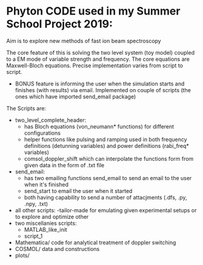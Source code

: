 # Phyton CODE used in my Summer School Project 2019:

Aim is to explore new methods of fast ion beam spectroscopy

The core feature of this is solving the two level system (toy model) coupled to a EM mode of variable strength and frequency. The core equations are Maxwell-Bloch equations. Precise implementation varies from script to script.

- BONUS feature is informing the user when the simulation starts and finishes (with results) via email. Implemented on couple of scripts (the ones which have imported send_email package)

The Scripts are:

- two_level_complete_header:
  - has Bloch equations (von_neumann* functions) for different configurations
  - helper functions like pulsing and ramping used in both frequency definitions (detunning variables) and power definitions (rabi_freq* variables)
  - comsol_doppler_shift which can interpolate the functions form from given data in the form of .txt file
- send_email:
  - has two emailing functions send_email to send an email to the user when it's finished
  - send_start to email the user when it started
  - both having capability to send a number of attacjments (.dfs, .py, .npy, .txt)
- all other scripts:
  -tailor-made for emulating given experimental setups or to explore and optimize other
- two miscellanies scripts:
  - MATLAB_like_init
  - script_1
- Mathematica/ code for analytical treatment of doppler switching 
- COSMOL/ data and constructions
- plots/
